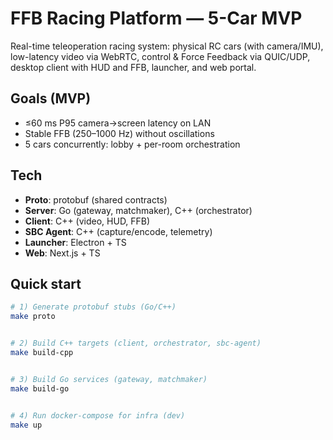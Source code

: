 # FFB Racing Platform — 5-Car MVP

Real-time teleoperation racing system: physical RC cars (with camera/IMU), low-latency video via WebRTC, control & Force Feedback via QUIC/UDP, desktop client with HUD and FFB, launcher, and web portal.

## Goals (MVP)

- ≤60 ms P95 camera→screen latency on LAN
- Stable FFB (250–1000 Hz) without oscillations
- 5 cars concurrently: lobby + per-room orchestration

## Tech

- **Proto**: protobuf (shared contracts)
- **Server**: Go (gateway, matchmaker), C++ (orchestrator)
- **Client**: C++ (video, HUD, FFB)
- **SBC Agent**: C++ (capture/encode, telemetry)
- **Launcher**: Electron + TS
- **Web**: Next.js + TS

## Quick start

```bash
# 1) Generate protobuf stubs (Go/C++)
make proto


# 2) Build C++ targets (client, orchestrator, sbc-agent)
make build-cpp


# 3) Build Go services (gateway, matchmaker)
make build-go


# 4) Run docker-compose for infra (dev)
make up
```
